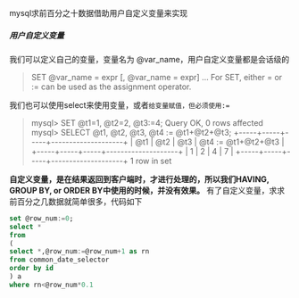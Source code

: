 mysql求前百分之十数据借助用户自定义变量来实现
##### 用户自定义变量
我们可以定义自己的变量，变量名为 @var_name，用户自定义变量都是会话级的

>SET @var_name = expr [, @var_name = expr] …
For SET, either = or := can be used as the assignment operator.

我们也可以使用select来使用变量，或者`给变量赋值，但必须使用:=`
>mysql> SET @t1=1, @t2=2, @t3:=4;
Query OK, 0 rows affected
mysql> SELECT @t1, @t2, @t3, @t4 := @t1+@t2+@t3;
+-----+-----+-----+--------------------+
| @t1 | @t2 | @t3 | @t4 := @t1+@t2+@t3 |
+-----+-----+-----+--------------------+
|   1 |   2 |   4 |                  7 |
+-----+-----+-----+--------------------+
1 row in set

**自定义变量，是在结果返回到客户端时，才进行处理的，所以我们HAVING, GROUP BY, or ORDER BY中使用的时候，并没有效果。**
有了自定义变量，求求前百分之几数据就简单很多，代码如下
```sql
set @row_num:=0;
select *
from
(
select *,@row_num:=@row_num+1 as rn
from common_date_selector
order by id
) a 
where rn<@row_num*0.1
```
